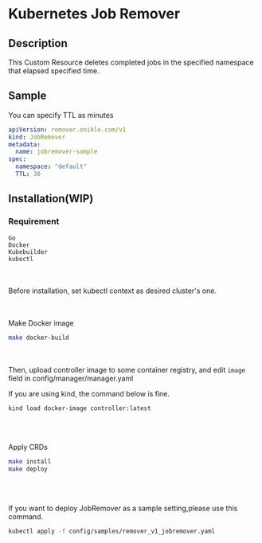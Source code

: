 # Kubernetes Job Remover

## Description
This Custom Resource deletes completed jobs in the specified namespace that elapsed specified time.

## Sample
You can specify TTL as minutes

```yaml
apiVersion: remover.onikle.com/v1
kind: JobRemover
metadata:
  name: jobremover-sample
spec:
  namespace: "default"
  TTL: 30
```

## Installation(WIP)
### Requirement
```
Go
Docker
Kubebuilder
kubectl
```
<br><br>
Before installation, set kubectl context as desired cluster's one.<br><br><br>

Make Docker image
```bash
make docker-build
```
<br><br>
Then, upload controller image to some container registry, and edit ```image``` field in config/manager/manager.yaml

If you are using kind, the command below is fine.
```bash
kind load docker-image controller:latest
```
<br><br>

Apply CRDs
```bash
make install
make deploy
```
<br><br>

If you want to deploy JobRemover as a sample setting,please use this command.
```bash
kubectl apply -f config/samples/remover_v1_jobremover.yaml
```
